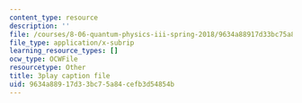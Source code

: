 ```yaml
---
content_type: resource
description: ''
file: /courses/8-06-quantum-physics-iii-spring-2018/9634a88917d33bc75a84cefb3d54854b_ZzUkt-UQCX8.srt
file_type: application/x-subrip
learning_resource_types: []
ocw_type: OCWFile
resourcetype: Other
title: 3play caption file
uid: 9634a889-17d3-3bc7-5a84-cefb3d54854b
---
```

